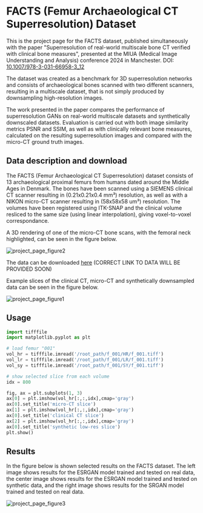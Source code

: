 # FACTS (Femur Archaeological CT Superresolution) Dataset

This is the project page for the FACTS dataset, published simultaneously with the paper "Superresolution of real-world multiscale bone CT verified with clinical bone measures", presented at the MIUA (Medical Image Understanding and Analysis) conference 2024 in Manchester.
DOI: [10.1007/978-3-031-66958-3_12](https://doi.org/10.1007/978-3-031-66958-3_12)

The dataset was created as a benchmark for 3D superresolution networks and consists of archaeological bones scanned with two different scanners, resulting in a multiscale dataset, that is not simply produced by downsampling high-resolution images.

The work presented in the paper compares the performance of superresolution GANs on real-world multiscale datasets and synthetically downscaled datasets. Evaluation is carried out with both image similarity metrics PSNR and SSIM, as well as with clinically relevant bone measures, calculated on the resulting superresolution images and compared with the micro-CT ground truth images.

## Data description and download

The FACTS (Femur Archaeological CT Superresolution) dataset consists of 13 archaeological proximal femurs from humans dated around the Middle Ages in Denmark. The bones have been scanned using a SIEMENS clinical CT scanner resulting in (0.21x0.21x0.4 mm³) resolution, as well as with a NIKON micro-CT scanner resulting in (58x58x58 um³) resolution. The volumes have been registered using ITK-SNAP and the clinical volume resliced to the same size (using linear interpolation), giving voxel-to-voxel correspondance.

A 3D rendering of one of the micro-CT bone scans, with the femoral neck highlighted, can be seen in the figure below.

![project_page_figure2](https://github.com/phialosophy10/BoneSuperResolution/assets/93533251/945d4ad4-9023-4e59-9b42-a36c5e1b2978)

The data can be downloaded [here](https://github.com/phialosophy10/BoneSuperResolution) (CORRECT LINK TO DATA WILL BE PROVIDED SOON)

Example slices of the clinical CT, micro-CT and synthetically downsampled data can be seen in the figure below.

![project_page_figure1](https://github.com/phialosophy10/BoneSuperResolution/assets/93533251/3546ad53-06fe-4756-8cdf-678c48053770)

## Usage

```python
import tifffile
import matplotlib.pyplot as plt

# load femur "001"
vol_hr = tifffile.imread('/root_path/f_001/HR/f_001.tiff')
vol_lr = tifffile.imread('/root_path/f_001/LR/f_001.tiff')
vol_sy = tifffile.imread('/root_path/f_001/SY/f_001.tiff')

# show selected slice from each volume
idx = 800

fig, ax = plt.subplots(1, 3)
ax[0] = plt.imshow(vol_hr[:,:,idx],cmap='gray')
ax[0].set_title('micro-CT slice')
ax[1] = plt.imshow(vol_hr[:,:,idx],cmap='gray')
ax[0].set_title('clinical CT slice')
ax[2] = plt.imshow(vol_hr[:,:,idx],cmap='gray')
ax[0].set_title('synthetic low-res slice')
plt.show()


```

## Results
In the figure below is shown selected results on the FACTS dataset. The left image shows results for the ESRGAN model trained and tested on real data, the center image shows results for the ESRGAN model trained and tested on synthetic data, and the right image shows results for the SRGAN model trained and tested on real data.

![project_page_figure3](https://github.com/phialosophy10/BoneSuperResolution/assets/93533251/73cf9ea8-0ace-49cd-8df8-d157a88b458f)


